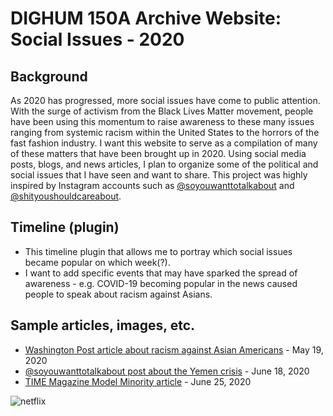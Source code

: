 # DIGHUM 150A Archive Website: Social Issues - 2020

## Background
As 2020 has progressed, more social issues have come to public attention. With the surge of activism from the Black Lives Matter movement, people have been using this momentum to raise awareness to these many issues ranging from systemic racism within the United States to the horrors of the fast fashion industry. I want this website to serve as a compilation of many of these matters that have been brought up in 2020. Using social media posts, blogs, and news articles, I plan to organize some of the political and social issues that I have seen and want to share. This project was highly inspired by Instagram accounts such as [@soyouwanttotalkabout](https://www.instagram.com/soyouwanttotalkabout/?hl=en) and [@shityoushouldcareabout](https://www.instagram.com/shityoushouldcareabout/?hl=en).


## Timeline (plugin)
- This timeline plugin that allows me to portray which social issues became popular on which week(?).
- I want to add specific events that may have sparked the spread of awareness - e.g. COVID-19 becoming popular in the news caused people to speak about racism against Asians.


## Sample articles, images, etc.
- [Washington Post article about racism against Asian Americans](https://www.washingtonpost.com/business/2020/05/19/asian-american-discrimination/) - May 19, 2020
- [@soyouwanttotalkabout post about the Yemen crisis](https://www.instagram.com/p/CBl5g3-HxZD/) - June 18, 2020
- [TIME Magazine Model Minority article](https://time.com/5859206/anti-asian-racism-america/) - June 25, 2020


![netflix](netflix-black-lives-matter.jpg)
